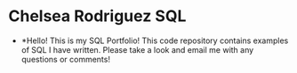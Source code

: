 # Chelsea Rodriguez SQL
* *Hello! 
This is my SQL Portfolio! This code repository contains examples of SQL I have written. Please take a look and email me with any questions or comments! 
